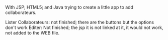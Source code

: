 


With JSP; HTML5; and Java trying to create a little app to add collaborateurs.




Lister Collaborateurs: not finished; there are the buttons but the options don't work
Editer: Not finished; the jsp it is not linked at it, it would not work, not added to the WEB file.